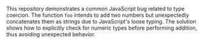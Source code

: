This repository demonstrates a common JavaScript bug related to type coercion. The function `foo` intends to add two numbers but unexpectedly concatenates them as strings due to JavaScript's loose typing.  The solution shows how to explicitly check for numeric types before performing addition, thus avoiding unexpected behavior.